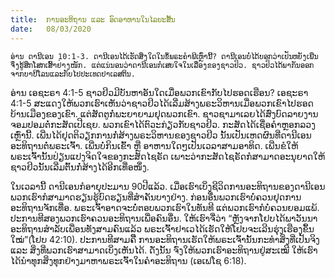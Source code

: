 ```yaml
---
title:  ການອະທິຖານ ແລະ ອົດອາຫານໃນໄລຍະສັ້ນ
date:   08/03/2020
---
```


`ອ່ານ ດານີເອນ 10:1-3. ດານີເອນໄດ້ເຮັດສິ່ງໃດໃນຂໍ້ພຣະຄໍາພີເຫຼົ່ານີ້? ດານີເອນບໍ່ໄດ້ບອກວ່າເປັນຫຍັງເພີ່ນຈຶ່ງຮູ້ສຶກໂສກເສົ້າຢ່າງໜັກ. ແຕ່ແນ່ນອນວ່າດານີເອນກໍເສຍໃຈໃນເລື່ອງຂອງຊາວຢິວ. ຊາວຢິວໄດ້ພາກັນອອກຈາກບາບີໂລນແລະກັບໄປປະເທດປາເລສຕິນ.`

ອ່ານ ເອຊະຣາ 4:1-5 ຊາວຢິວມີບັນຫາອັນໃດເມື່ອພວກເຂົາກັບໄປຮອດເຮືອນ? ເອຊະຣາ 4:1-5 ສະແດງໃຫ້ພວກເຮົາເຫັນວ່າຊາວຢິວໄດ້ເລີ່ມສ້າງພຣະວິຫານເມື່ອພວກເຂົາໄປຮອດບ້ານເມືອງຂອງເຂົາ. ແຕ່ສັດຕູກໍ່ພະຍາຍາມຢຸດພວກເຂົາ. ຊາວຊາມາເລຍໄດ້ສົ່ງບົດລາຍງານຈອມປອມຕໍ່ກະສັດເປີເຊຍ. ພວກເຂົາໄດ້ຕົວະກ່ຽວກັບຊາວຢິວ. ກະສັດໄດ້ເຊື່ອຄຳຫຼອກລວງເຫຼົ່ານີ້. ເພີ່ນໄດ້ຢຸດຕິວຽກການກໍ່ສ້າງພຣະວິຫານຂອງຊາວຢິວ ນັ້ນເປັນເຫດຜົນທີ່ດານີເອນອະທິຖານຕໍ່ພຣະເຈົ້າ. ເພີ່ນບໍ່ກິນເຂົ້າ ຫຼື ອາຫານໃດໆເປັນເວລາສາມອາທິດ. ເພີ່ນຂໍໃຫ້ພຣະເຈົ້ານັ້ນປ່ຽນແປງຈິດໃຈຂອງກະສັດໄຊຣັດ ເພາະວ່າກະສັດໄຊຣັດກໍສາມາດອະນຸຍາດໃຫ້ຊາວຢິວນັ້ນເລີ່ມຕົ້ນກໍ່ສ້າງໄດ້ອີກເທື່ອໜຶ່ງ.

ໃນເວລານີ້ ດານີເອນກໍອາຍຸປະມານ 90ປີແລ້ວ. ເມື່ອເຮົາເບິ່ງຊີວິດການອະທິຖານຂອງດານີເອນ ພວກເຮົາກໍສາມາດຮຽນຮູ້ບົດຮຽນທີ່ສຳຄັນບາງຢ່າງ. ກ່ອນອື່ນພວກເຮົາບໍ່ຄວນຢຸດການອະທິຖານຈັກເທື່ອ. ພຣະເຈົ້າອາດຈະບໍ່ຕອບພວກເຮົາໃນທັນທີ ແຕ່ພວກເຮົາກໍບໍ່ຄວນຍອມແພ້. ປະການທີສອງພວກເຮົາຄວນອະທິຖານເພື່ອຄົນອື່ນ. ໃຫ້ເຮົາຈື່ວ່າ “ຫຼັງຈາກໂຢບໄດ້ພາວັນນາອະທິຖານສຳລັບເພື່ອນທັງສາມຄົນແລ້ວ ພຣະເຈົ້າຢາເວໄດ້ເຮັດໃຫ້ໂຢບຈະເລີນຮຸ່ງເຮືອງຂຶ້ນໃໝ່”(ໂຢບ 42:10). ປະການທີສາມຄືື ການອະທິຖານເຮັດໃຫ້ພຣະເຈົ້ານັ້ນກະທຳສິ່ງທີ່ເປັນຈິງ ແລະ ສິ່ງທີ່ພວກເຮົາສາມາດເບິ່ງເຫັນໄດ້. ດັ່ງນັ້ນ ຈົ່ງໃຫ້ພວກເຮົາອະທິຖານຢູ່ສະເໝີ ໃຫ້ເຮົາໄດ້ນຳທຸກສິ່ງທຸກຢ່າງມາຫາພຣະເຈົ້າໃນຄຳອະທິຖານ (ເອເຟໂຊ 6:18).